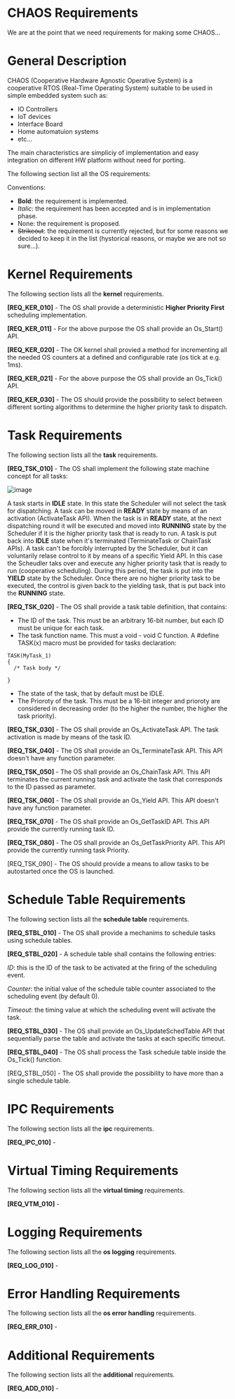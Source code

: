 # CHAOS Requirements
We are at the point that we need requirements for making some CHAOS...

# General Description
CHAOS (Cooperative Hardware Agnostic Operative System) is a cooperative RTOS (Real-Time Operating System) suitable to be used in simple embedded system such as:

- IO Controllers
- IoT devices
- Interface Board
- Home automatuion systems
- etc...

The main characteristics are simpliciy of implementation and easy integration on different HW platform without need for porting.

The following section list all the OS requirements:

Conventions:

- **Bold**: the requirement is implemented.
- *Italic*: the requirement has been accepted and is in implementation phase.
- None: the requirement is proposed.
- ~~Strikeout~~: the requirement is currently rejected, but for some reasons we decided to keep it in the list (hystorical reasons, or maybe we are not so sure...).

# Kernel Requirements
The following section lists all the **kernel** requirements.

**[REQ_KER_010]** - The OS shall provide a deterministic **Higher Priority First** scheduling implementation.

**[REQ_KER_011]** - For the above purpose the OS shall provide an Os_Start() API.

**[REQ_KER_020]** - The OK kernel shall provied a method for incrementing all the needed OS counters at a defined and configurable rate (os tick at e.g. 1ms).

**[REQ_KER_021]** - For the above purpose the OS shall provide an Os_Tick() API.

**[REQ_KER_030]** - The OS should provide the possibility to select between different sorting algorithms to determine the higher priority task to dispatch.

# Task Requirements
The following section lists all the **task** requirements.

**[REQ_TSK_010]** - The OS shall implement the following state machine concept for all tasks:

![image](https://github.com/ffich/CHAOS/assets/59200746/b7b247b4-a6ea-47db-8b5b-581690bc1cb9)

A task starts in **IDLE** state. In this state the Scheduler will not select the task for dispatching. A task can be moved in **READY** state by means of an activation (ActivateTask API).
When the task is in **READY** state, at the next dispatching round it will be executed and moved into **RUNNING** state by the Scheduler if it is the higher priority task that is ready to run.
A task is put back into **IDLE** state when it's terminated (TerminateTask or ChainTask APIs). A task can't be forcibly interrupted by the Scheduler, but it can voluntarily relase control to it by means of a specific Yield API. In this case the Scheudler taks over and execute any higher priority task that is ready to run (cooperative scheduling). During this period, the task is put into the **YIELD** state by the Scheduler. Once there are no higher priority task to be executed, the control is given back to the yielding task, that is put back into the **RUNNING** state.

**[REQ_TSK_020]** - The OS shall provide a task table definition, that contains:

- The ID of the task. This must be an arbitrary 16-bit number, but each ID must be unique for each task.
- The task function name. This must a void - void C function. A #define TASK(x) macro must be provided for tasks declaration:

```
TASK(MyTask_1)
{
  /* Task body */
  
}
```
- The state of the task, that by default must be IDLE.
- The Prioroty of the task. This must be a 16-bit integer and prioroty are considered in decreasing order (to the higher the number, the higher the task priority).

**[REQ_TSK_030]** - The OS shall provide an Os_ActivateTask API. The task activation is made by means of the task ID.

**[REQ_TSK_040]** - The OS shall provide an Os_TerminateTask API. This API doesn't have any function parameter.

**[REQ_TSK_050]** - The OS shall provide an Os_ChainTask API. This API terminates the current running task and activate the task that corresponds to the ID passed as parameter.

**[REQ_TSK_060]** - The OS shall provide an Os_Yield API. This API doesn't have any function parameter.

**[REQ_TSK_070]** - The OS shall provide an Os_GetTaskID API. This API provide the currently running task ID.

**[REQ_TSK_080]** - The OS shall provide an Os_GetTaskPriority API. This API provide the currently running task Priority.

[REQ_TSK_090] - The OS should provide a means to allow tasks to be autostarted once the OS is launched.

# Schedule Table Requirements
The following section lists all the **schedule table** requirements.

**[REQ_STBL_010]** - The OS shall provide a mechanims to schedule tasks using schedule tables.

**[REQ_STBL_020]** - A schedule table shall contains the following entries:

*ID*: this is the ID of the task to be activated at the firing of the scheduling event.

*Counter*: the initial value of the schedule table counter associated to the scheduling event (by default 0).

*Timeout*: the timing value at which the scheduling event will activate the task.

**[REQ_STBL_030]** - The OS shall provide an Os_UpdateSchedTable API that sequentially parse the table and activate the tasks at each specific timeout.

**[REQ_STBL_040]** - The OS shall process the Task schedule table inside the Os_Tick() function.

[REQ_STBL_050] - The OS shall provide the possibility to have more than a single schedule table.

# IPC Requirements
The following section lists all the **ipc** requirements.

**[REQ_IPC_010]** - 

# Virtual Timing Requirements
The following section lists all the **virtual timing** requirements.

**[REQ_VTM_010]** - 

# Logging Requirements
The following section lists all the **os logging** requirements.

**[REQ_LOG_010]** - 

# Error Handling Requirements
The following section lists all the **os error handling** requirements.

**[REQ_ERR_010]** - 

# Additional Requirements
The following section lists all the **additional** requirements.

**[REQ_ADD_010]** - 

